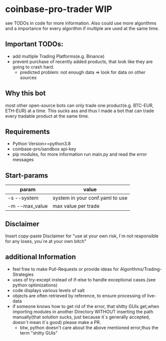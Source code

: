 # coinbase-pro-trader WIP
see TODOs in code for more information.
Also could use more algorithms and a importance for every algorithm if multiple are used at the same time.
## Important TODOs:
* add multiple Trading Platforms(e.g. Binance)
* prevent purchase of recently added products, that look like they are going to crash hard.
    * predicted problem: not enough data => look for data on other sources

## Why this bot
most other open-source bots can only trade one product(e.g. BTC-EUR, ETH-EUR) at a time.
This sucks ass and thus I made a bot that can trade every tradable product at the same time.

## Requirements
* Python Version>=python3.8
* coinbase-pro/sandbox api-key
* pip modules, for more information run main.py and read the error messages

## Start-params
param | value
------------ | -------------
-s --system | system in your conf.yaml to use
-m --max_value | max value per trade


## Disclaimer
Insert copy-paste Disclaimer for "use at your own risk, I´m not responsible for any loses, you´re at your own bitch"

## additional Information
* feel free to make Pull-Requests or provide ideas for Algorithms/Trading-Strategies
* uses of try-except instead of if-else to handle exceptional cases.(see python optimizations)
* code displays various levels of salt
* objects are often retrieved by reference, to ensure processing of live-data
* if someone knows how to get rid of the error, that shitty GUIs get,when importing modules in another Directory 
    WITHOUT inserting the path manually(that solution sucks, just because it´s generally accepted, doesn´t mean it´s good)
    please make a PR.
    * btw, python doesn't care about the above mentioned error,thus the term "shitty GUIs"
